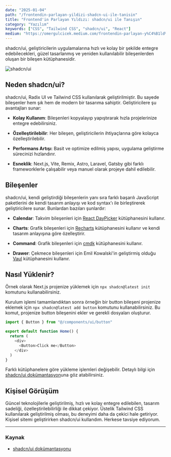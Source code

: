```yaml
---
date: "2025-01-04"
path: "/frontendin-parlayan-yildizi-shadcn-ui-ile-tanisin"
title: "Frontend'in Parlayan Yıldızı: shadcn/ui ile Tanışın"
category: "Yazılım"
keywords: ["CSS", "Tailwind CSS", "shadcn/ui", "React"]
medium: "https://omergulcicek.medium.com/frontendin-parlayan-y%C4%B1ld%C4%B1z%C4%B1-shadcn-ui-ile-tan%C4%B1%C5%9F%C4%B1n-d0e6b821b4ec"
---
```


shadcn/ui, geliştiricilerin uygulamalarına hızlı ve kolay bir şekilde entegre edebilecekleri, güzel tasarlanmış ve yeniden kullanılabilir bileşenlerden oluşan bir bileşen kütüphanesidir.

![shadcn/ui](/img/blog/2025-01-04/shadcn-ui.png)

## Neden shadcn/ui?

shadcn/ui, Radix UI ve Tailwind CSS kullanılarak geliştirilmiştir. Bu sayede bileşenler hem şık hem de modern bir tasarıma sahiptir. Geliştiricilere şu avantajları sunar:

* **Kolay Kullanım**: Bileşenleri kopyalayıp yapıştırarak hızla projelerinize entegre edebilirsiniz.

* **Özelleştirilebilir**: Her bileşen, geliştiricilerin ihtiyaçlarına göre kolayca özelleştirilebilir.

* **Performans Artışı**: Basit ve optimize edilmiş yapısı, uygulama geliştirme sürecinizi hızlandırır.

* **Esneklik**: Next.js, Vite, Remix, Astro, Laravel, Gatsby gibi farklı frameworklerle çalışabilir veya manuel olarak projeye dahil edilebilir.

## Bileşenler

shadcn/ui, kendi geliştirdiği bileşenlerin yanı sıra farklı başarılı JavaScript paketlerini de kendi tasarım anlayışı ve kod syntax'ı ile birleştirerek geliştiricilere sunar. Bunlardan bazıları şunlardır:

* **Calendar**: Takvim bileşenleri için <a href="https://daypicker.dev/" target="_blank" rel="noreferrer noopener">React DayPicker</a> kütüphanesini kullanır.

* **Charts**: Grafik bileşenleri için <a href="https://recharts.org/" target="_blank" rel="noreferrer noopener">Recharts</a> kütüphanesini kullanır ve kendi tasarım anlayışına göre özelleştirir.

* **Command**: Grafik bileşenleri için <a href="https://cmdk.paco.me/" target="_blank" rel="noreferrer noopener">cmdk</a> kütüphanesini kullanır.

* **Drawer**: Çekmece bileşenleri için Emil Kowalski'in geliştirmiş olduğu <a href="https://vaul.emilkowal.ski/" target="_blank" rel="noreferrer noopener">Vaul</a> kütüphanesini kullanır.


## Nasıl Yüklenir?

Örnek olarak Next.js projenize yüklemek için ```npx shadcn@latest init``` komutunu kullanabilirsiniz.

Kurulum işlemi tamamlandıktan sonra örneğin bir button bileşeni projenize eklemek için ```npx shadcn@latest add button``` komutunu kullanabilirsiniz. Bu komut, projenize button bileşenini ekler ve gerekli dosyaları oluşturur.

```javascript
import { Button } from "@/components/ui/button"

export default function Home() {
  return (
    <div>
      <Button>Click me</Button>
    </div>
  )
}
```

Farklı kütüphanelere göre yükleme işlemleri değişebilir. Detaylı bilgi için <a href="https://ui.shadcn.com/docs/installation" target="_blank" rel="noreferrer noopener">shadcn/ui dokümantasyon</a>una göz atabilirsiniz.

## Kişisel Görüşüm

Güncel teknolojilerle geliştirilmiş, hızlı ve kolay entegre edilebilen, tasarım sadeliği, özelleştirilebilirliği ile dikkat çekiyor. Üstelik Tailwind CSS kullanılarak geliştirilmiş olması, bu deneyimi daha da çekici hale getiriyor. Kişisel sitemi geliştirirken shadcn/ui kullandım. Herkese tavsiye ediyorum.

***

### Kaynak

- <a href="https://ui.shadcn.com/" target="_blank" rel="noreferrer noopener">shadcn/ui dokümantasyonu</a>
